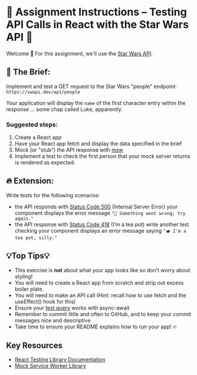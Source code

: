# 🧪 Assignment Instructions – Testing API Calls in React with the Star Wars API 🧪

Welcome 👋 For this assignment, we'll use the [Star Wars API](https://swapi.dev/).

## 📝 The Brief:

Implement and test a GET request to the Star Wars "people" endpoint: `https://swapi.dev/api/people`

Your application will display the `name` of the first character entry within the response ... some chap called Luke, apparently.

### Suggested steps: 

1. Create a React app
2. Have your React app fetch and display the data specified in the brief
3. Mock (or "stub") the API response with [msw](https://mswjs.io/docs/getting-started)
4. Implement a test to check the first person that your mock server returns is rendered as expected.

## 🔥 Extension:

Write tests for the following scenarios:
  
  - the API responds with [Status Code 500](https://developer.mozilla.org/en-US/docs/Web/HTTP/Status/500) (Internal Server Error) your component displays the error message `"🤕 Something went wrong; try again."`
  - the API response with [Status Code 418](https://developer.mozilla.org/en-US/docs/Web/HTTP/Status/418) (I’m a tea pot) write another test checking your component displays an error message saying `"🫖 I'm a tea pot, silly."`

## 💡Top Tips💡

  - This exercise is **not** about what your app looks like so don’t worry about styling!
  - You will need to create a React app from scratch and strip out excess boiler plate.
  - You will need to make an API call (Hint: recall how to use fetch and the useEffect() hook for this)
  - Ensure your [test query](https://testing-library.com/docs/react-testing-library/cheatsheet/#queries) works with async-await
  - Remember to commit little and often to GitHub, and to keep your commit messages nice and descriptive
  - Take time to ensure your README explains how to run your app! 🔥

## Key Resources

  - [React Testing Library Documentation](https://testing-library.com/docs/react-testing-library/example-intro#full-example)
  - [Mock Service Worker Library](https://mswjs.io/)
